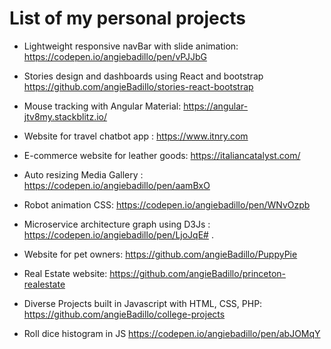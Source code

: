 # List of my personal projects

* Lightweight responsive navBar with slide animation: https://codepen.io/angiebadillo/pen/vPJJbG

* Stories design and dashboards using React and bootstrap https://github.com/angieBadillo/stories-react-bootstrap 

* Mouse tracking with Angular Material: https://angular-jtv8my.stackblitz.io/

* Website for travel chatbot app : https://www.itnry.com

* E-commerce website for leather goods: https://italiancatalyst.com/

* Auto resizing Media Gallery : https://codepen.io/angiebadillo/pen/aamBxO

* Robot animation CSS: https://codepen.io/angiebadillo/pen/WNvOzpb

* Microservice architecture graph using D3Js : https://codepen.io/angiebadillo/pen/LjoJqE# . 

* Website for pet owners: https://github.com/angieBadillo/PuppyPie

* Real Estate website: https://github.com/angieBadillo/princeton-realestate

* Diverse Projects built in Javascript with HTML, CSS, PHP: https://github.com/angieBadillo/college-projects

* Roll dice histogram in JS https://codepen.io/angiebadillo/pen/abJOMqY



